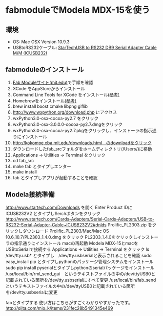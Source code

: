 fabmoduleでModela MDX-15を使う
==============================

環境
----
 * OS: Mac OSX Version 10.9.3
 * USBtoRS232ケーブル: [StarTechUSB to RS232 DB9 Serial Adapter Cable M/M (ICUSB232)](http://www.amazon.com/StarTech-RS232-Serial-Adapter-Cable/dp/B000067SNB/ref=sr_1_16?s=electronics&ie=UTF8&qid=1401599135&sr=1-16&keywords=star+tech+serial)


fabmoduleのインストール
-----------------------
 1. [Fab Moduleサイト(mit.edu)](http://kokompe.cba.mit.edu/downloads.html)で手順を確認
 2. XCode をAppStoreからインストール
 3. Command Line Tools for XCode をインストール[(参考)](http://qiita.com/3yatsu/items/47470091277d46f3fde2)
 4. Homebrewをインストール[(参考)](http://qiita.com/b4b4r07/items/6efebc2f3d1cbbd393fc)
 5. brew install boost cmake libpng giflib
 6. http://www.wxpython.org/download.php にアクセス
 7. wxPython3.0-osx-cocoa-py2.7 をクリック
 8. wxPython3.0-osx-3.0.0.0-cocoa-py2.7.dmgをクリック
 9. wxPython3.0-osx-cocoa-py2.7.pkgをクリックし、インストーラの指示通りにインストール
 10. http://kokompe.cba.mit.edu/downloads.html　のdownloadをクリック
 11. ダウンロードしたfab_srcフォルダをホームディレクトリ(/Users/<your home>)に移動
 12. Applications -> Utilities -> Terminal をクリック
 13. cd fab_src
 14. make fab とタイプしエンター
 15. make install
 16. fab とタイプしアプリが起動することを確認

Modela接続準備
--------------
 http://www.startech.com/Downloads を開く
 Enter Product IDに ICUSB232V2 とタイプしSerchボタンをクリック
 http://www.startech.com/Cards-Adapters/Serial-Cards-Adapters/USB-to-RS232-Serial-Adapter-Cable~ICUSB232V2#dnlds
 Prolific_PL2303.zip をクリックしダウンロード
 Prolific_PL2303/Mac/Mac OS 10.6_10.7/PL2303_1.4.0.dmg をクリック
 PL2303_1.4.0をクリックしインストーラの指示通りにインストール
 macの再起動
 Modela MDX-15とmacをUSBtoSerialで接続する
 Applications -> Utilities -> Terminal をクリック
 ls /dev/tty.usb* とタイプし　/dev/tty.usbserialと表示されることを確認
 sudo easy_install pip とタイプしpythonのパッケージ管理システムをインストール
 sudo pip install pyserialとタイプしpythonのserialパッケージをインストール
 /usr/local/bin/rml_send_gui　というテキストファイルの中の/dev/ttyUSB0と記載されている箇所を/dev/tty.usbserialにすべて変更
 /usr/local/bin/fab_sendというテキストファイルの中の/dev/ttyUSB0と記載されている箇所を/dev/tty.usbserialに変更
 
 fabとタイプする
 使い方はこちらがすごくわかりやすかったです。
 http://qiita.com/mio_k/items/231fec28b5491345e469
